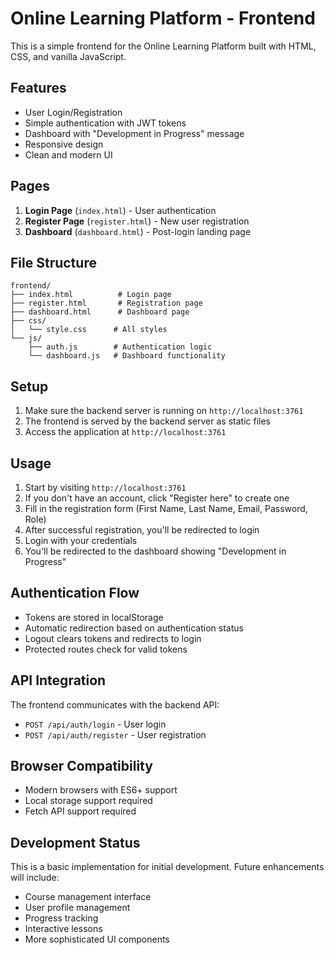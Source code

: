# Online Learning Platform - Frontend

This is a simple frontend for the Online Learning Platform built with HTML, CSS, and vanilla JavaScript.

## Features

- User Login/Registration
- Simple authentication with JWT tokens
- Dashboard with "Development in Progress" message
- Responsive design
- Clean and modern UI

## Pages

1. **Login Page** (`index.html`) - User authentication
2. **Register Page** (`register.html`) - New user registration
3. **Dashboard** (`dashboard.html`) - Post-login landing page

## File Structure

```
frontend/
├── index.html          # Login page
├── register.html       # Registration page
├── dashboard.html      # Dashboard page
├── css/
│   └── style.css      # All styles
└── js/
    ├── auth.js        # Authentication logic
    └── dashboard.js   # Dashboard functionality
```

## Setup

1. Make sure the backend server is running on `http://localhost:3761`
2. The frontend is served by the backend server as static files
3. Access the application at `http://localhost:3761`

## Usage

1. Start by visiting `http://localhost:3761`
2. If you don't have an account, click "Register here" to create one
3. Fill in the registration form (First Name, Last Name, Email, Password, Role)
4. After successful registration, you'll be redirected to login
5. Login with your credentials
6. You'll be redirected to the dashboard showing "Development in Progress"

## Authentication Flow

- Tokens are stored in localStorage
- Automatic redirection based on authentication status
- Logout clears tokens and redirects to login
- Protected routes check for valid tokens

## API Integration

The frontend communicates with the backend API:

- `POST /api/auth/login` - User login
- `POST /api/auth/register` - User registration

## Browser Compatibility

- Modern browsers with ES6+ support
- Local storage support required
- Fetch API support required

## Development Status

This is a basic implementation for initial development. Future enhancements will include:

- Course management interface
- User profile management
- Progress tracking
- Interactive lessons
- More sophisticated UI components

